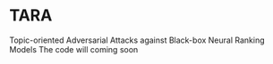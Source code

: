 # TARA
Topic-oriented Adversarial Attacks against Black-box Neural Ranking Models
The code will coming soon
